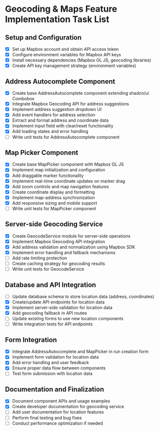 # Geocoding & Maps Feature Implementation Task List

## Setup and Configuration

- [x] Set up Mapbox account and obtain API access token
- [x] Configure environment variables for Mapbox API keys
- [x] Install necessary dependencies (Mapbox GL JS, geocoding libraries)
- [x] Create API key management strategy (environment variables)

## Address Autocomplete Component

- [x] Create base AddressAutocomplete component extending shadcn/ui Combobox
- [x] Integrate Mapbox Geocoding API for address suggestions
- [x] Implement address suggestion dropdown UI
- [x] Add event handlers for address selection
- [x] Extract and format address and coordinate data
- [x] Implement input field with clear/reset functionality
- [x] Add loading states and error handling
- [ ] Write unit tests for AddressAutocomplete component

## Map Picker Component

- [x] Create base MapPicker component with Mapbox GL JS
- [x] Implement map initialization and configuration
- [x] Add draggable marker functionality
- [x] Implement real-time coordinate updates on marker drag
- [x] Add zoom controls and map navigation features
- [x] Create coordinate display and formatting
- [x] Implement map-address synchronization
- [x] Add responsive sizing and mobile support
- [ ] Write unit tests for MapPicker component

## Server-side Geocoding Service

- [x] Create GeocodeService module for server-side operations
- [x] Implement Mapbox Geocoding API integration
- [x] Add address validation and normalization using Mapbox SDK
- [x] Implement error handling and fallback mechanisms
- [ ] Add rate limiting protection
- [ ] Create caching strategy for geocoding results
- [ ] Write unit tests for GeocodeService

## Database and API Integration

- [ ] Update database schema to store location data (address, coordinates)
- [x] Create/update API endpoints for location data
- [x] Implement server-side validation for location data
- [x] Add geocoding fallback in API routes
- [ ] Update existing forms to use new location components
- [ ] Write integration tests for API endpoints

## Form Integration

- [x] Integrate AddressAutocomplete and MapPicker in run creation form
- [x] Implement form validation for location data
- [x] Add error handling and user feedback
- [x] Ensure proper data flow between components
- [ ] Test form submission with location data

## Documentation and Finalization

- [x] Document component APIs and usage examples
- [x] Create developer documentation for geocoding service
- [ ] Add user documentation for location features
- [ ] Perform final testing and bug fixes
- [ ] Conduct performance optimization if needed
